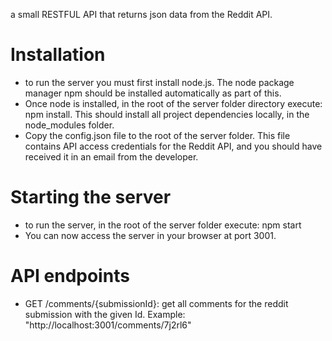 a small RESTFUL API that returns json data from the Reddit API.

# Installation
- to run the server you must first install node.js. The node package manager npm should be installed automatically as part of this.
- Once node is installed, in the root of the server folder directory execute: npm install. This should install all project dependencies locally, in the node_modules folder.
- Copy the config.json file to the root of the server folder. This file contains API access credentials for the Reddit API, and you should have received it in an email from the developer.

# Starting the server
- to run the server, in the root of the server folder execute: npm start
- You can now access the server in your browser at port 3001.

# API endpoints
- GET /comments/{submissionId}: get all comments for the reddit submission with the given Id. Example: "http://localhost:3001/comments/7j2rl6"
